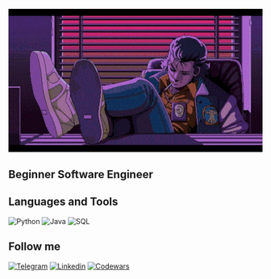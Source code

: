 ![Header](https://github.com/jangir-dev/jangir-dev/blob/master/assets/wp5330674-synthwave-anime-wallpapers.jpg)

## Beginner Software Engineer

## Languages and Tools

![Python](https://img.shields.io/badge/-Python-black?style=for-the-badge&logo=python)
![Java](https://img.shields.io/badge/-Java-black?style=for-the-badge&logo=java)
![SQL](https://img.shields.io/badge/-SQL-black?style=for-the-badge&logo=sql)


## Follow me
[![Telegram](https://img.shields.io/badge/-Telegram-black?style=for-the-badge&logo=telegram)](https://t.me/janjjy)
[![Linkedin](https://img.shields.io/badge/-LinkedIn-black?style=for-the-badge&logo=linkedin)](https://linkedin.com/zhangir-ospanov)
[![Codewars](https://img.shields.io/badge/-Codewars-black?style=for-the-badge&logo=codewars)](https://www.codewars.com/users/jangir-dev)

